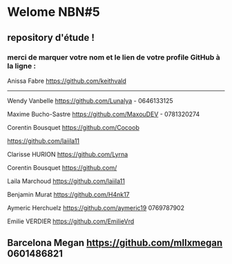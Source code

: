 #  Welome NBN#5
## repository d'étude !

### merci de marquer votre nom et le lien de votre profile GitHub à la ligne :

Anissa Fabre  https://github.com/keithvald

-----------------------------------------------------

Wendy Vanbelle https://github.com/Lunalya - 0646133125

Maxime Bucho-Sastre https://github.com/MaxouDEV - 0781320274

Corentin Bousquet https://github.com/Cocoob

https://github.com/laiila11

Clarisse HURION https://github.com/Lyrna

Corentin Bousquet https://github.com/

Laila Marchoud https://github.com/laiila11

Benjamin Murat https://github.com/H4nk17

Aymeric Herchuelz https://github.com/aymeric19 0769787902

Emilie VERDIER https://github.com/EmilieVrd

Barcelona Megan https://github.com/mllxmegan 0601486821
-----------------------------------
